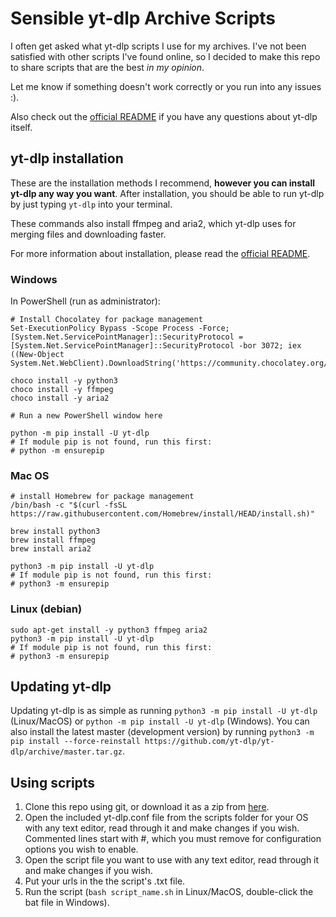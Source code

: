 # Sensible yt-dlp Archive Scripts

I often get asked what yt-dlp scripts I use for my archives. I've not been satisfied with other scripts I've found online, so I decided to make this repo to share scripts that are the best *in my opinion*.

Let me know if something doesn't work correctly or you run into any issues :).

Also check out the [official README](https://github.com/yt-dlp/yt-dlp) if you have any questions about yt-dlp itself.


## yt-dlp installation

These are the installation methods I recommend, **however you can install yt-dlp any way you want**. After installation, you should be able to run yt-dlp by just typing `yt-dlp` into your terminal.

These commands also install ffmpeg and aria2, which yt-dlp uses for merging files and downloading faster.

For more information about installation, please read the [official README](https://github.com/yt-dlp/yt-dlp#installation).

### Windows

In PowerShell (run as administrator):

```
# Install Chocolatey for package management
Set-ExecutionPolicy Bypass -Scope Process -Force; [System.Net.ServicePointManager]::SecurityProtocol = [System.Net.ServicePointManager]::SecurityProtocol -bor 3072; iex ((New-Object System.Net.WebClient).DownloadString('https://community.chocolatey.org/install.ps1'))

choco install -y python3
choco install -y ffmpeg
choco install -y aria2

# Run a new PowerShell window here

python -m pip install -U yt-dlp
# If module pip is not found, run this first: 
# python -m ensurepip
```

### Mac OS

```
# install Homebrew for package management
/bin/bash -c "$(curl -fsSL https://raw.githubusercontent.com/Homebrew/install/HEAD/install.sh)"

brew install python3
brew install ffmpeg
brew install aria2

python3 -m pip install -U yt-dlp
# If module pip is not found, run this first: 
# python3 -m ensurepip
```

### Linux (debian)

```
sudo apt-get install -y python3 ffmpeg aria2
python3 -m pip install -U yt-dlp
# If module pip is not found, run this first: 
# python3 -m ensurepip
```


## Updating yt-dlp

Updating yt-dlp is as simple as running `python3 -m pip install -U yt-dlp` (Linux/MacOS) or `python -m pip install -U yt-dlp` (Windows). You can also install the latest master (development version) by running `python3 -m pip install --force-reinstall https://github.com/yt-dlp/yt-dlp/archive/master.tar.gz`.


## Using scripts

1. Clone this repo using git, or download it as a zip from [here](https://github.com/rebane2001/sensible-yt-dlp-archive-scripts/archive/refs/heads/mane.zip).
2. Open the included yt-dlp.conf file from the scripts folder for your OS with any text editor, read through it and make changes if you wish. Commented lines start with #, which you must remove for configuration options you wish to enable.
3. Open the script file you want to use with any text editor, read through it and make changes if you wish.
4. Put your urls in the the script's .txt file.
5. Run the script (`bash script_name.sh` in Linux/MacOS, double-click the bat file in Windows).
